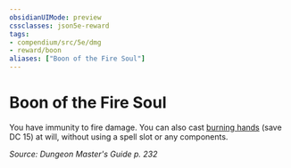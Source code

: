 ```yaml
---
obsidianUIMode: preview
cssclasses: json5e-reward
tags:
- compendium/src/5e/dmg
- reward/boon
aliases: ["Boon of the Fire Soul"]
---
```

# Boon of the Fire Soul

You have immunity to fire damage. You can also cast [burning hands](z_compendium/spells/burning-hands.md) (save DC 15) at will, without using a spell slot or any components. 

*Source: Dungeon Master's Guide p. 232*